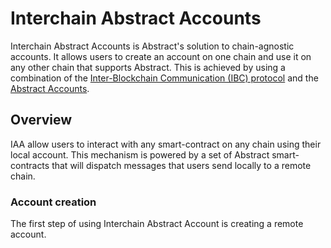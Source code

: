 # Interchain Abstract Accounts

Interchain Abstract Accounts is Abstract's solution to chain-agnostic accounts. It allows users to create an account on
one chain and use it on any other chain that supports Abstract. This is achieved by using a combination of
the <a href="https://ibcprotocol.org/" target="_blank">Inter-Blockchain Communication (IBC) protocol</a> and
the [Abstract Accounts](../3_framework/3_architecture.md).

## Overview

IAA allow users to interact with any smart-contract on any chain using their local account. This mechanism is powered by a set of Abstract smart-contracts that will dispatch messages that users send locally to a remote chain.

### Account creation

The first step of using Interchain Abstract Account is creating a remote account.
